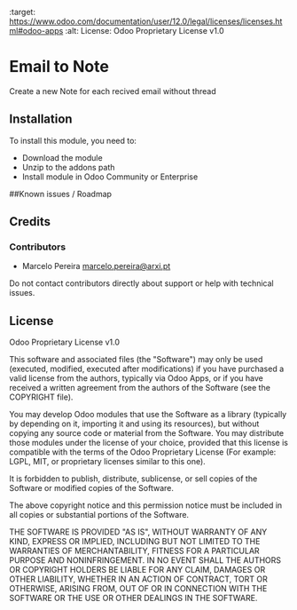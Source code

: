 :target: https://www.odoo.com/documentation/user/12.0/legal/licenses/licenses.html#odoo-apps
:alt: License: Odoo Proprietary License v1.0

# Email to Note

Create a new Note for each recived email without thread

## Installation

To install this module, you need to:

- Download the module
- Unzip to the addons path
- Install module in Odoo Community or Enterprise

##Known issues / Roadmap

## Credits

### Contributors
* Marcelo Pereira <marcelo.pereira@arxi.pt>

Do not contact contributors directly about support or help with technical issues.

## License
Odoo Proprietary License v1.0

This software and associated files (the "Software") may only be used (executed, modified, executed after modifications) if you have purchased a valid license from the authors, typically via Odoo Apps, or if you have received a written agreement from the authors of the Software (see the COPYRIGHT file).

You may develop Odoo modules that use the Software as a library (typically by depending on it, importing it and using its resources), but without copying any source code or material from the Software. You may distribute those modules under the license of your choice, provided that this license is compatible with the terms of the Odoo Proprietary License (For example: LGPL, MIT, or proprietary licenses similar to this one).

It is forbidden to publish, distribute, sublicense, or sell copies of the Software or modified copies of the Software.

The above copyright notice and this permission notice must be included in all copies or substantial portions of the Software.

THE SOFTWARE IS PROVIDED "AS IS", WITHOUT WARRANTY OF ANY KIND, EXPRESS OR IMPLIED, INCLUDING BUT NOT LIMITED TO THE WARRANTIES OF MERCHANTABILITY, FITNESS FOR A PARTICULAR PURPOSE AND NONINFRINGEMENT. IN NO EVENT SHALL THE AUTHORS OR COPYRIGHT HOLDERS BE LIABLE FOR ANY CLAIM, DAMAGES OR OTHER LIABILITY, WHETHER IN AN ACTION OF CONTRACT, TORT OR OTHERWISE, ARISING FROM, OUT OF OR IN CONNECTION WITH THE SOFTWARE OR THE USE OR OTHER DEALINGS IN THE SOFTWARE.
